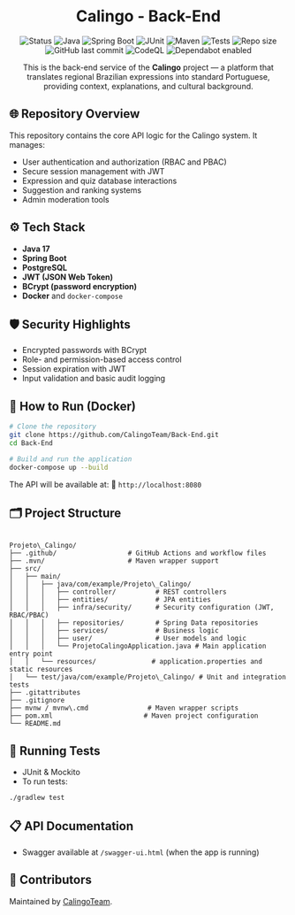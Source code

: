 <h1 align="center">Calingo - Back-End</h1>

<p align="center">
  <img alt="Status" src="https://img.shields.io/badge/status-in%20development-yellow" />
  <img alt="Java" src="https://img.shields.io/badge/Java-007396?logo=java&logoColor=white" />
  <img alt="Spring Boot" src="https://img.shields.io/badge/Spring_Boot-6DB33F?logo=springboot&logoColor=white" />
  <img alt="JUnit" src="https://img.shields.io/badge/JUnit-25A162?logo=junit5&logoColor=white" />
  <img alt="Maven" src="https://img.shields.io/badge/Maven-C71A36?logo=apachemaven&logoColor=white" />
  <img alt="Tests" src="https://img.shields.io/badge/tests-passing-brightgreen" />
  <img alt="Repo size" src="https://img.shields.io/github/repo-size/CalingoTeam/Back-End" />
  <img alt="GitHub last commit" src="https://img.shields.io/github/last-commit/CalingoTeam/Back-End" />
  <img alt="CodeQL" src="https://github.com/CalingoTeam/Back-End/actions/workflows/codeql.yml/badge.svg" />
  <img alt="Dependabot enabled" src="https://img.shields.io/badge/Dependabot-enabled-brightgreen?logo=dependabot" />
</p>

<p align="center">
  This is the back-end service of the <strong>Calingo</strong> project — a platform that translates regional Brazilian expressions into standard Portuguese, providing context, explanations, and cultural background.
</p>

## 🌐 Repository Overview

This repository contains the core API logic for the Calingo system. It manages:
- User authentication and authorization (RBAC and PBAC)
- Secure session management with JWT
- Expression and quiz database interactions
- Suggestion and ranking systems
- Admin moderation tools

## ⚙️ Tech Stack

- **Java 17**
- **Spring Boot**
- **PostgreSQL**
- **JWT (JSON Web Token)**
- **BCrypt (password encryption)**
- **Docker** and `docker-compose`

## 🛡️ Security Highlights

- Encrypted passwords with BCrypt
- Role- and permission-based access control
- Session expiration with JWT
- Input validation and basic audit logging

## 🚀 How to Run (Docker)

```bash
# Clone the repository
git clone https://github.com/CalingoTeam/Back-End.git
cd Back-End

# Build and run the application
docker-compose up --build
````

The API will be available at:
📍 `http://localhost:8080`

## 🗂️ Project Structure

```

Projeto\_Calingo/
├── .github/                  # GitHub Actions and workflow files
├── .mvn/                     # Maven wrapper support
├── src/
│   ├── main/
│   │   ├── java/com/example/Projeto\_Calingo/
│   │   │   ├── controller/          # REST controllers
│   │   │   ├── entities/            # JPA entities
│   │   │   ├── infra/security/      # Security configuration (JWT, RBAC/PBAC)
│   │   │   ├── repositories/        # Spring Data repositories
│   │   │   ├── services/            # Business logic
│   │   │   ├── user/                # User models and logic
│   │   │   └── ProjetoCalingoApplication.java # Main application entry point
│   │   └── resources/              # application.properties and static resources
│   └── test/java/com/example/Projeto\_Calingo/ # Unit and integration tests
├── .gitattributes
├── .gitignore
├── mvnw / mvnw\.cmd               # Maven wrapper scripts
├── pom.xml                       # Maven project configuration
└── README.md

````

## 🧪 Running Tests

* JUnit & Mockito
* To run tests:

```bash
./gradlew test
```

## 📋 API Documentation

* Swagger available at `/swagger-ui.html` (when the app is running)

## 🤝 Contributors

Maintained by [CalingoTeam](https://github.com/CalingoTeam).

